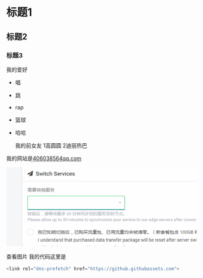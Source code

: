 # 标题1
## 标题2
### 标题3
我的爱好
* 唱
* 跳
* rap
* 篮球
* 哈哈
 
 
 
   我的前女友
  1高圆圆
  2迪丽热巴

我的网站是[406038564qq.com](htttp://406038564qq.com.com)

![一张图片](1.png)

查看图片
  我的代码这里是
  ```javascript
  <link rel="dns-prefetch" href="https://github.githubassets.com">
  ```